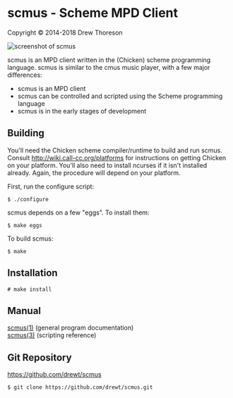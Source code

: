 scmus - Scheme MPD Client
=========================

Copyright © 2014-2018 Drew Thoreson

![screenshot of scmus](https://raw.github.com/drewt/scmus/master/screens/scmus.png "scmus - queue view")

scmus is an MPD client written in the (Chicken) scheme programming language.
scmus is similar to the cmus music player, with a few major differences:

* scmus is an MPD client
* scmus can be controlled and scripted using the Scheme programming language
* scmus is in the early stages of development


Building
--------

You'll need the Chicken scheme compiler/runtime to build and run scmus.
Consult http://wiki.call-cc.org/platforms for instructions on getting Chicken
on your platform.  You'll also need to install ncurses if it isn't installed
already.  Again, the procedure will depend on your platform.

First, run the configure script:

    $ ./configure

scmus depends on a few "eggs".  To install them:

    $ make eggs

To build scmus:

    $ make


Installation
------------

    # make install


Manual
------

[scmus(1)](http://drewt.github.io/scmus/man/scmus.1.html) (general program documentation)  
[scmus(3)](http://drewt.github.io/scmus/man/scmus.3.html) (scripting reference)


Git Repository
--------------

https://github.com/drewt/scmus

    $ git clone https://github.com/drewt/scmus.git
